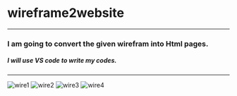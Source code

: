 # wireframe2website
-----
### I am going to convert the given wirefram into Html pages.

##### I will use VS code to write my codes.
-----
![wire1](https://user-images.githubusercontent.com/107134917/222132034-2d56bae4-34a4-44b8-91f5-09f786c0dc94.PNG)
![wire2](https://user-images.githubusercontent.com/107134917/222132266-9ba9f7d5-0997-4d1b-a2a3-74b34224cbe7.PNG)
![wire3](https://user-images.githubusercontent.com/107134917/222132435-248eb3ad-448c-4b24-86c2-7a5f83745352.PNG)
![wire4](https://user-images.githubusercontent.com/107134917/222132743-275afa2e-4961-4ec6-af72-0ebf0249c7a2.PNG)
